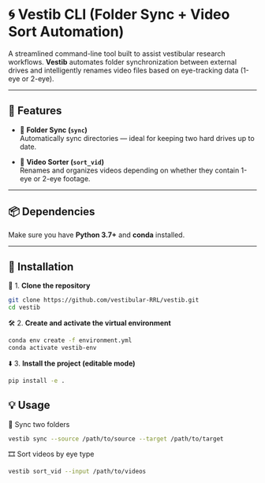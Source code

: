 # 🌀 Vestib CLI (Folder Sync + Video Sort Automation)

A streamlined command-line tool built to assist vestibular research workflows. **Vestib** automates folder synchronization between external drives and intelligently renames video files based on eye-tracking data (1-eye or 2-eye).

---

## 🧠 Features

- 📁 **Folder Sync (`sync`)**  
  Automatically sync directories — ideal for keeping two hard drives up to date.

- 🎥 **Video Sorter (`sort_vid`)**  
  Renames and organizes videos depending on whether they contain 1-eye or 2-eye footage.

---

## 📦 Dependencies

Make sure you have **Python 3.7+** and **conda** installed.

---

## 🚀 Installation

🔁 1. **Clone the repository**  
```bash
git clone https://github.com/vestibular-RRL/vestib.git
cd vestib
```

🛠️ 2. **Create and activate the virtual environment**
```bash
conda env create -f environment.yml
conda activate vestib-env
```

⬇️ 3. **Install the project (editable mode)**
```bash
pip install -e .
```
## 💡 Usage
🔄 Sync two folders

```bash
vestib sync --source /path/to/source --target /path/to/target
```
🎞️ Sort videos by eye type

```bash
vestib sort_vid --input /path/to/videos
```